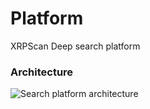# Platform
XRPScan Deep search platform

### Architecture

![Search platform architecture](https://github.com/xrpscan/platform/blob/main/assets/xrpscan-platform.png?raw=true)